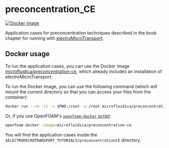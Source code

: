 # preconcentration_CE

[![Docker image](https://img.shields.io/badge/docker%20image-microfluidica%2Fpreconcentration--ce-0085a0)](https://hub.docker.com/r/microfluidica/preconcentration-ce/)

Application cases for preconcentration techniques described in the book chapter for running with [electroMicroTransport](https://gitlab.com/santiagomarquezd/electroMicroTransport).

## Docker usage

To run the application cases, you can use the Docker image [microfluidica/preconcentration-ce](https://hub.docker.com/r/microfluidica/preconcentration-ce/), which already includes an installation of electroMicroTransport.

To run the Docker image, you can use the following command (which will mount the current directory so that you can access your files from the container):

```bash
docker run --rm -it -v $PWD:/root -w /root microfluidica/preconcentration-ce
```

Or, if you use OpenFOAM's [`openfoam-docker` script](https://develop.openfoam.com/Development/openfoam/-/wikis/precompiled/docker):

```bash
openfoam-docker -image=microfluidica/preconcentration-ce
```

You will find the application cases inside the `$ELECTROMICROTRANSPORT_TUTORIALS/preconcentrationCE` directory.
